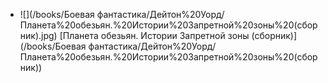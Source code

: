 * ![](/books/Боевая фантастика/Дейтон%20Уорд/Планета%20обезьян.%20Истории%20Запретной%20зоны%20(сборник).jpg) [Планета обезьян. Истории Запретной зоны (сборник)](/books/Боевая фантастика/Дейтон%20Уорд/Планета%20обезьян.%20Истории%20Запретной%20зоны%20(сборник))